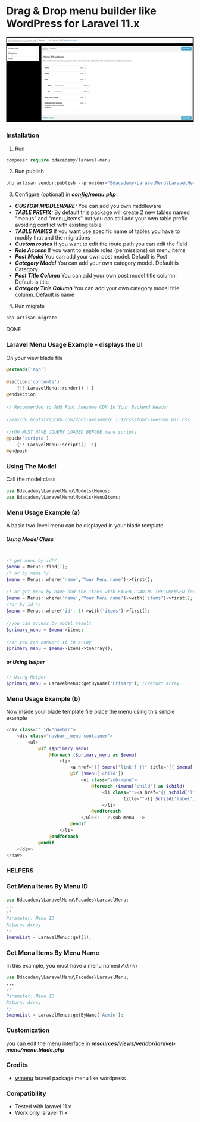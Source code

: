 # Drag & Drop menu builder like WordPress for Laravel 11.x

![Laravel drag and drop menu](https://raw.githubusercontent.com/masrur447/laravel-menu/master/Screenshot.png)

### Installation

1. Run

```php
composer require bdacademy/laravel-menu
```

2. Run publish

```php
php artisan vendor:publish --provider="Bdacademy\LaravelMenu\LaravelMenuServiceProvider"
```

3. Configure (optional) in **_config/menu.php_** :

- **_CUSTOM MIDDLEWARE:_** You can add you own middleware
- **_TABLE PREFIX:_** By default this package will create 2 new tables named "menus" and "menu_items" but you can still add your own table prefix avoiding conflict with existing table
- **_TABLE NAMES_** If you want use specific name of tables you have to modify that and the migrations
- **_Custom routes_** If you want to edit the route path you can edit the field
- **_Role Access_** If you want to enable roles (permissions) on menu items
- **_Post Model_** You can add your own post model. Default is Post
- **_Category Model_** You can add your own category model. Default is Category
- **_Post Title Column_** You can add your own post model title column. Default is title
- **_Category Title Column_** You can add your own category model title column. Default is name

4. Run migrate

```php
php artisan migrate
```

DONE

### Laravel Menu Usage Example - displays the UI

On your view blade file

```php
@extends('app')

@section('contents')
    {!! LaravelMenu::render() !!}
@endsection

// Recommended to Add Font Awesome CDN In Your Backend Header

//maxcdn.bootstrapcdn.com/font-awesome/6.1.1/css/font-awesome.min.css

//YOU MUST HAVE JQUERY LOADED BEFORE menu scripts
@push('scripts')
    {!! LaravelMenu::scripts() !!}
@endpush
```

### Using The Model

Call the model class

```php
use Bdacademy\LaravelMenu\Models\Menus;
use Bdacademy\LaravelMenu\Models\MenuItems;

```

### Menu Usage Example (a)

A basic two-level menu can be displayed in your blade template

##### Using Model Class

```php

/* get menu by id*/
$menu = Menus::find(1);
/* or by name */
$menu = Menus::where('name','Your Menu name')->first();

/* or get menu by name and the items with EAGER LOADING (RECOMENDED for better performance and less query call)*/
$menu = Menus::where('name','Your Menu name')->with('items')->first();
/*or by id */
$menu = Menus::where('id', 1)->with('items')->first();

//you can access by model result
$primary_menu = $menu->items;

//or you can convert it to array
$primary_menu = $menu->items->toArray();

```

##### or Using helper

```php
// Using Helper
$primary_menu = LaravelMenu::getByName('Primary'); //return array

```

### Menu Usage Example (b)

Now inside your blade template file place the menu using this simple example

```php
<nav class="" id="navbar">
    <div class="navbar__menu container">
        <ul>
            @if ($primary_menu)
                @foreach ($primary_menu as $menu)
                    <li>
                        <a href="{{ $menu['link'] }}" title="{{ $menu['label'] }}">{{ $menu['label'] }}</a>
                        @if ($menu['child'])
                            <ul class="sub-menu">
                                @foreach ($menu['child'] as $child)
                                    <li class=""><a href="{{ $child['link'] }}"
                                            title="">{{ $child['label'] }}</a>
                                    </li>
                                @endforeach
                            </ul><!-- /.sub-menu -->
                        @endif
                    </li>
                @endforeach
            @endif
    </div>
</nav>

```

### HELPERS

### Get Menu Items By Menu ID

```php
use Bdacademy\LaravelMenu\Facades\LaravelMenu;
...
/*
Parameter: Menu ID
Return: Array
*/
$menuList = LaravelMenu::get(1);
```

### Get Menu Items By Menu Name

In this example, you must have a menu named _Admin_

```php
use Bdacademy\LaravelMenu\Facades\LaravelMenu;
...
/*
Parameter: Menu ID
Return: Array
*/
$menuList = LaravelMenu::getByName('Admin');
```

### Customization

you can edit the menu interface in **_resources/views/vendor/laravel-menu/menu.blade.php_**

### Credits

- [wmenu](https://github.com/lordmacu/wmenu) laravel package menu like wordpress

### Compatibility

- Tested with laravel 11.x
- Work only laravel 11.x

